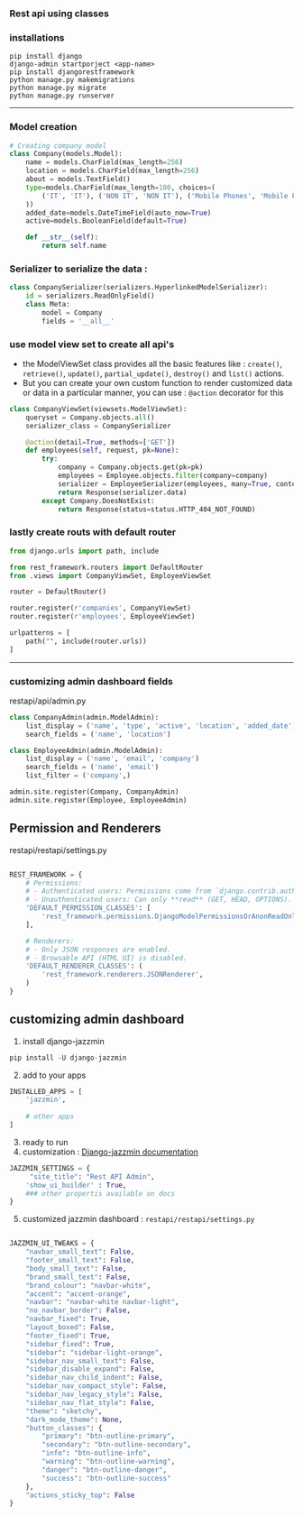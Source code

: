 
### Rest api using classes

### installations

```
pip install django
django-admin startporject <app-name>
pip install djangorestframework
python manage.py makemigrations
python manage.py migrate
python manage.py runserver
```

--------------------

### Model creation
```py
# Creating company model
class Company(models.Model):
    name = models.CharField(max_length=256)
    location = models.CharField(max_length=256)
    about = models.TextField()
    type=models.CharField(max_length=100, choices=(
        ('IT', 'IT'), ('NON IT', 'NON IT'), ('Mobile Phones', 'Mobile Phones')
    ))
    added_date=models.DateTimeField(auto_now=True)
    active=models.BooleanField(default=True)

    def __str__(self):
        return self.name
```

### Serializer to serialize the data : 
```py
class CompanySerializer(serializers.HyperlinkedModelSerializer):
    id = serializers.ReadOnlyField()
    class Meta:
        model = Company
        fields = '__all__'
```

### use model view set to create all api's 
- the ModelViewSet class provides all the basic features like : `create()`, `retrieve()`, `update()`,
    `partial_update()`, `destroy()` and `list()` actions.
- But you can create your own custom function to render customized data or data in a particular manner, you can use : `@action` decorator for this
```python
class CompanyViewSet(viewsets.ModelViewSet):
    queryset = Company.objects.all()
    serializer_class = CompanySerializer

    @action(detail=True, methods=['GET'])
    def employees(self, request, pk=None):
        try:
            company = Company.objects.get(pk=pk)
            employees = Employee.objects.filter(company=company)
            serializer = EmployeeSerializer(employees, many=True, context={'request': request})
            return Response(serializer.data)
        except Company.DoesNotExist:
            return Response(status=status.HTTP_404_NOT_FOUND)
```

### lastly create routs with default router

```python
from django.urls import path, include

from rest_framework.routers import DefaultRouter
from .views import CompanyViewSet, EmployeeViewSet

router = DefaultRouter()

router.register(r'companies', CompanyViewSet)
router.register(r'employees', EmployeeViewSet)

urlpatterns = [
    path("", include(router.urls))
]
```

-------------

### customizing admin dashboard fields
restapi/api/admin.py
```py
class CompanyAdmin(admin.ModelAdmin):
    list_display = ('name', 'type', 'active', 'location', 'added_date')
    search_fields = ('name', 'location')

class EmployeeAdmin(admin.ModelAdmin):
    list_display = ('name', 'email', 'company')
    search_fields = ('name', 'email')
    list_filter = ('company',)

admin.site.register(Company, CompanyAdmin)
admin.site.register(Employee, EmployeeAdmin)
```


## Permission and Renderers
restapi/restapi/settings.py
```py

REST_FRAMEWORK = {
    # Permissions:
    # - Authenticated users: Permissions come from `django.contrib.auth` (add, change, delete, view).
    # - Unauthenticated users: Can only **read** (GET, HEAD, OPTIONS).
    'DEFAULT_PERMISSION_CLASSES': [
        'rest_framework.permissions.DjangoModelPermissionsOrAnonReadOnly'
    ],

    # Renderers:
    # - Only JSON responses are enabled.
    # - Browsable API (HTML UI) is disabled.
    'DEFAULT_RENDERER_CLASSES': (
        'rest_framework.renderers.JSONRenderer',
    )
}
```

## customizing admin dashboard
1. install django-jazzmin
```py
pip install -U django-jazzmin
```

2. add to your apps
```py
INSTALLED_APPS = [
    'jazzmin',
    
    # other apps
]
```
3. ready to run
4. customization : [Django-jazzmin documentation](https://django-jazzmin.readthedocs.io/configuration/)
```py
JAZZMIN_SETTINGS = {
     "site_title": "Rest API Admin",
    'show_ui_builder' : True,
    ### other propertis available on docs
}
```

5. customized jazzmin dashboard : `restapi/restapi/settings.py`
```py

JAZZMIN_UI_TWEAKS = {
    "navbar_small_text": False,
    "footer_small_text": False,
    "body_small_text": False,
    "brand_small_text": False,
    "brand_colour": "navbar-white",
    "accent": "accent-orange",
    "navbar": "navbar-white navbar-light",
    "no_navbar_border": False,
    "navbar_fixed": True,
    "layout_boxed": False,
    "footer_fixed": True,
    "sidebar_fixed": True,
    "sidebar": "sidebar-light-orange",
    "sidebar_nav_small_text": False,
    "sidebar_disable_expand": False,
    "sidebar_nav_child_indent": False,
    "sidebar_nav_compact_style": False,
    "sidebar_nav_legacy_style": False,
    "sidebar_nav_flat_style": False,
    "theme": "sketchy",
    "dark_mode_theme": None,
    "button_classes": {
        "primary": "btn-outline-primary",
        "secondary": "btn-outline-secondary",
        "info": "btn-outline-info",
        "warning": "btn-outline-warning",
        "danger": "btn-outline-danger",
        "success": "btn-outline-success"
    },
    "actions_sticky_top": False
} 
```